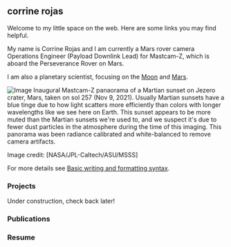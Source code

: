 ## corrine rojas

Welcome to my little space on the web. Here are some links you may find helpful.

My name is Corrine Rojas and I am currently a Mars rover camera Operations Engineer (Payload Downlink Lead) for Mastcam-Z, which is aboard the Perseverance Rover on Mars. 

I am also a planetary scientist, focusing on the [Moon](https://www.hou.usra.edu/meetings/lpsc2019/pdf/2499.pdf) and [Mars](https://mars.nasa.gov/people/profile/index.cfm?id=23248).



![Image](https://photojournal.jpl.nasa.gov/jpegMod/PIA24935_modest.jpg)
Inaugural Mastcam-Z panaorama of a Martian sunset on Jezero crater, Mars, taken on sol 257 (Nov 9, 2021). Usually Martian sunsets have a blue tinge due to how light scatters more efficiently than colors with longer wavelengths like we see here on Earth. This sunset appears to be more muted than the Martian sunsets we're used to, and we suspect it's due to fewer dust particles in the atmosphere during the time of this imaging. This panorama was been radiance calibrated and white-balanced to remove camera artifacts. 

Image credit: [NASA/JPL-Caltech/ASU/MSSS]

For more details see [Basic writing and formatting syntax](https://docs.github.com/en/github/writing-on-github/getting-started-with-writing-and-formatting-on-github/basic-writing-and-formatting-syntax).

### Projects

Under construction, check back later!

### Publications

### Resume

### 
